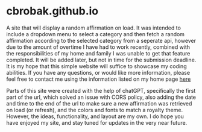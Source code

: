 # cbrobak.github.io

A site that will display a random affirmation on load. It was intended to include a dropdown menu to select a category and then fetch a random affirmation according to the selected category from a seperate api, however due to the amount of overtime I have had to work recently, combined with the responsibilities of my home and family I was unable to get that feature completed. It will be added later, but not in time for the submission deadline. It is my hope that this simple website will suffice to showcase my coding abilities. If you have any questions, or would like more information, please feel free to contact me using the information listed on my home page [here](https://github.com/cbrobak)

Parts of this site were created with the help of chatGPT, specifically the first part of the url, which solved an issue with CORS policy, also adding the date and time to the end of the url to make sure a new affirmation was retrieved on load (or refresh), and the colors and fonts to match a royalty theme. However, the ideas, functionality, and layout are my own. I do hope you have enjoyed my site, and stay tuned for updates in the very near future.
